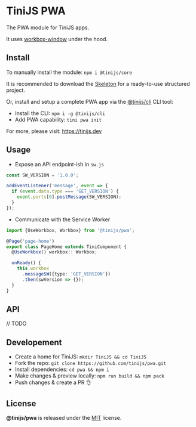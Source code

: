 # TiniJS PWA

The PWA module for TiniJS apps.

It uses [workbox-window](https://developer.chrome.com/docs/workbox/using-workbox-window/) under the hood.

## Install

To manually install the module: `npm i @tinijs/core`

It is recommended to download the [Skeleton](https://github.com/tinijs/skeleton) for a ready-to-use structured project.

Or, install and setup a complete PWA app via the [@tinijs/cli](https://github.com/tinijs/cli) CLI tool:

- Install the CLI: `npm i -g @tinijs/cli`
- Add PWA capability: `tini pwa init`

For more, please visit: <https://tinijs.dev>

## Usage

- Expose an API endpoint-ish in `sw.js`

```js
const SW_VERSION = '1.0.0';

addEventListener('message', event => {
  if (event.data.type === 'GET_VERSION') {
    event.ports[0].postMessage(SW_VERSION);
  }
});
```

- Communicate with the Service Worker

```ts
import {UseWorkbox, Workbox} from '@tinijs/pwa';

@Page('page-home')
export class PageHome extends TiniComponent {
  @UseWorkbox() workbox!: Workbox;

  onReady() {
    this.workbox
      .messageSW({type: 'GET_VERSION'})
      .then(swVersion => {});
  }
}
```

## API

// TODO

## Developement

- Create a home for TiniJS: `mkdir TiniJS && cd TiniJS`
- Fork the repo: `git clone https://github.com/tinijs/pwa.git`
- Install dependencies: `cd pwa && npm i`
- Make changes & preview locally: `npm run build && npm pack`
- Push changes & create a PR 👌

## License

**@tinijs/pwa** is released under the [MIT](https://github.com/tinijs/pwa/blob/master/LICENSE) license.

